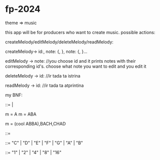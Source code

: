 # fp-2024


theme => music

this app will be for producers who want to create music. possible actions:

createMelody/editMelody/deleteMelody/readMelody:



createMelody-> id:, note: {<pitch>, <duration>}, note: {<pitch>, <duration>}...

editMelody -> note:                               //you choose id and it prints notes with their corresponding id's. choose what note you want to edit and you edit it

deleteMelody -> id:                         //ir tada ta istrina

readMelody -> id:                           //ir tada ta atprintina

my BNF:


<melody> ::= <note> | <note><melody>

m = A
m = ABA

m = (cool ABBA),BACH,CHAD

<note> ::= <pitch> <duration>

<pitch> ::= "C" | "D" | "E" | "F" | "G" | "A" | "B"

<duration> ::= "1" | "2" | "4" | "8" | "16"

